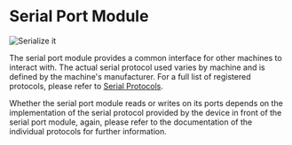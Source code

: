 # Serial Port Module

![Serialize it](item:tis3d:serial_port_module)

The serial port module provides a common interface for other machines to interact with. The actual serial protocol used varies by machine and is defined by the machine's manufacturer. For a full list of registered protocols, please refer to [Serial Protocols](../protocols/index.md).

Whether the serial port module reads or writes on its ports depends on the implementation of the serial protocol provided by the device in front of the serial port module, again, please refer to the documentation of the individual protocols for further information.
